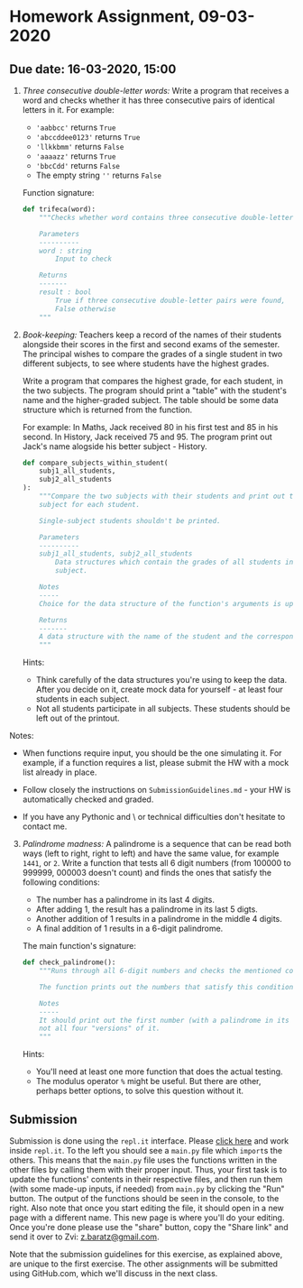 # Homework Assignment, 09-03-2020

## Due date: 16-03-2020, 15:00

1. _Three consecutive double-letter words:_ Write a program that receives a word
and checks whether it has three consecutive pairs of identical letters in it.
For example:
    - `'aabbcc'` returns `True`
    - `'abccddee0123'` returns `True`
    - `'llkkbmm'` returns `False`
    - `'aaaazz'` returns `True`
    - `'bbcCdd'` returns `False`
    - The empty string `''` returns `False`

    Function signature:

    ```python
    def trifeca(word):
        """Checks whether word contains three consecutive double-letter pairs.

        Parameters
        ----------
        word : string
            Input to check

        Returns
        -------
        result : bool
            True if three consecutive double-letter pairs were found,
            False otherwise
        """
    ```

2. _Book-keeping:_ Teachers keep a record of the names of their students alongside their scores in the first and second
exams of the semester. The principal wishes to compare the grades of a single student in two different subjects, to see where students
have the highest grades.

    Write a program that compares the highest grade, for each student, in the two subjects. The program should print a "table" with the
student's name and the higher-graded subject. The table should be some data structure which is returned from the function.

    For example: In Maths, Jack received 80 in his first test and 85 in his second. In History, Jack received 75 and 95. The program
print out Jack's name alogside his better subject - History.

    ```python
    def compare_subjects_within_student(
        subj1_all_students,
        subj2_all_students
    ):
        """Compare the two subjects with their students and print out the higher-graded
        subject for each student.

        Single-subject students shouldn't be printed.

        Parameters
        ----------
        subj1_all_students, subj2_all_students
            Data structures which contain the grades of all students in a given
            subject.

        Notes
        -----
        Choice for the data structure of the function's arguments is up to you.

        Returns
        -------
        A data structure with the name of the student and the corresponding subject.
        """
    ```

    Hints:

    - Think carefully of the data structures you're using to keep the data. After you decide on it, create mock data for yourself -
    at least four students in each subject.
    - Not all students participate in all subjects. These students should be left out of the printout.

Notes:

- When functions require input, you should be the one simulating it. For example,
if a function requires a list, please submit the HW with a mock list already in place.

- Follow closely the instructions on `SubmissionGuidelines.md` - your HW is automatically checked and graded.

- If you have any Pythonic and \ or technical difficulties don't hesitate to contact me.

3. _Palindrome madness:_ A palindrome is a sequence that can be read both ways
(left to right, right to left) and have the same value, for example `1441`, or `2`.
Write a function that tests all 6 digit numbers (from 100000 to 999999, 000003 doesn't count) and finds the ones that satisfy the following conditions:
    - The number has a palindrome in its last 4 digits.
    - After adding 1, the result has a palindrome in its last 5 digts.
    - Another addition of 1 results in a palindrome in the middle 4 digits.
    - A final addition of 1 results in a 6-digit palindrome.

    The main function's signature:

    ```python
    def check_palindrome():
        """Runs through all 6-digit numbers and checks the mentioned conditions.

        The function prints out the numbers that satisfy this condition.

        Notes
        -----
        It should print out the first number (with a palindrome in its last 4 digits),
        not all four "versions" of it.
        """
    ```

    Hints:
    - You'll need at least one more function that does the actual testing.
    - The modulus operator `%` might be useful. But there are other, perhaps better options,
      to solve this question without it.

## Submission

Submission is done using the `repl.it` interface. Please [click here](https://repl.it/@hagaihargil/sagolpythonexercise1) and work inside `repl.it`. To the left you should see a `main.py` file which `import`s the others. This means that the `main.py` file uses the functions written in the other files by calling them with their proper input. Thus, your first task is to update the functions' contents in their respective files, and then run them (with some made-up inputs, if needed) from `main.py` by clicking the "Run" button. The output of the functions should be seen in the console, to the right. Also note that once you start editing the file, it should open in a new page with a different name. This new page is where you'll do your editing. Once you're done please use the "share" button, copy the "Share link" and send it over to Zvi: z.baratz@gmail.com.

Note that the submission guidelines for this exercise, as explained above, are unique to the first exercise. The other assignments will be submitted using GitHub.com, which we'll discuss in the next class.
